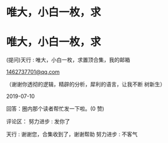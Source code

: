 # 唯大，小白一枚，求

# 唯大，小白一枚，求

(提问)天行 : 唯大，小白一枚，求置顶合集，我的邮箱

1462737701@qq.com

（谢谢你透彻的逻辑，精辟的分析，犀利的语言，让我不断 树新生）

2019-07-10

回答：圈内那个读者帮忙发一下啦。(0 赞)

评论区： 努力进步 : 发你了

天行 : 谢谢您，合集收到了，谢谢帮助 努力进步 : 不客气